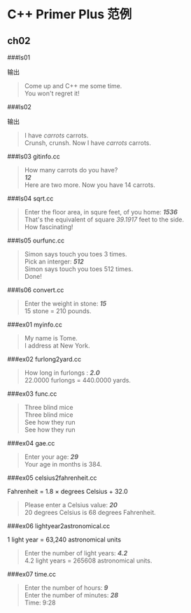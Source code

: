 C++ Primer Plus 范例
================================================================================

ch02
--------------------------------------------------------------------------------

###ls01

输出 
> Come up and C++ me some time.<br>
> You won't regret it!<br>
> 

###ls02

输出
> I have $carrots$ carrots. <br>
> Crunsh, crunsh. Now I have $carrots$ carrots.<br>
>

###ls03 gitinfo.cc

> How many carrots do you have?<br>
> ***12***<br>
> Here are two more. Now you have 14 carrots.<br>
>

###ls04 sqrt.cc

> Enter the floor area, in squre feet, of you home: ***1536***<br>
> That's the equivalent of square *39.1917* feet to the side.<br>
> How fascinating!<br>
>

###ls05 ourfunc.cc

> Simon says touch you toes 3 times.<br>
> Pick an interger: ***512***<br>
> Simon says touch you toes 512 times.<br>
> Done!<br>
>

###ls06 convert.cc
> Enter the weight in stone: ***15***<br>
> 15 stone = 210 pounds.<br>
>

###ex01 myinfo.cc
> My name is Tome.<br>
> I address at New York.<br>
>

###ex02 furlong2yard.cc
> How long in furlongs : ***2.0***<br>
> 22.0000 furlongs = 440.0000 yards.<br>
>

###ex03 func.cc
> Three blind mice<br>
> Three blind mice<br>
> See how they run<br>
> See how they run<br>
>

###ex04 gae.cc
> Enter your age: ***29***<br>
> Your age in months is 384.<br>
>

###ex05 celsius2fahrenheit.cc

Fahrenheit = 1.8 × degrees Celsius + 32.0

> Please enter a Celsius value: ***20***<br>
> 20 degrees Celsius is 68 degrees Fahrenheit.<br>
>

###ex06 lightyear2astronomical.cc

1 light year = 63,240 astronomical units

> Enter the number of light years: ***4.2***<br>
> 4.2 light years = 265608 astronomical units.<br>
>

###ex07 time.cc
> Enter the number of hours: ***9***<br>
> Enter the number of minutes: ***28***<br>
> Time: 9:28<br>
>

